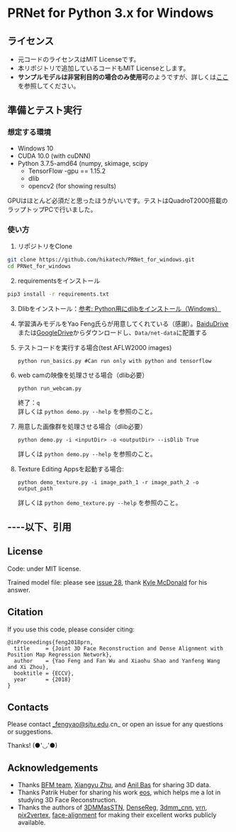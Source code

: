 # PRNet for Python 3.x for Windows

## ライセンス

* 元コードのライセンスはMIT Licenseです。
* 本リポジトリで追加しているコードもMIT Licenseとします。
* **サンプルモデルは非営利目的の場合のみ使用可**のようですが、詳しくは[ここ](https://github.com/YadiraF/PRNet/issues/28)を参照してください。

## 準備とテスト実行

### 想定する環境

* Windows 10
* CUDA 10.0 (with cuDNN)
* Python 3.7.5-amd64 (numpy, skimage, scipy
  * TensorFlow -gpu == 1.15.2
  * dlib
  * opencv2 (for showing results)

GPUはほとんど必須だと思ったほうがいいです。テストはQuadroT2000搭載のラップトップPCで行いました。

### 使い方

1. リポジトリをClone

  ```bash
  git clone https://github.com/hikatech/PRNet_for_windows.git
  cd PRNet_for_windows
  ```

2. requirementsをインストール

  ```bash
  pip3 install -r requirements.txt
  ```

3. Dlibをインストール：[参考: Python用にdlibをインストール（Windows）](https://qiita.com/Kurobani/items/fd84fd941f527c46ab98#2-cmake%E3%81%AE%E3%82%A4%E3%83%B3%E3%82%B9%E3%83%88%E3%83%BC%E3%83%AB)

4. 学習済みモデルをYao Feng氏らが用意してくれている（感謝）。[BaiduDrive](https://pan.baidu.com/s/10vuV7m00OHLcsihaC-Adsw)または[GoogleDrive](https://drive.google.com/file/d/1UoE-XuW1SDLUjZmJPkIZ1MLxvQFgmTFH/view?usp=sharing)からダウンロードし、`Data/net-data`に配置する

5. テストコードを実行する場合(test AFLW2000 images)

   `python run_basics.py #Can run only with python and tensorflow`

6. web camの映像を処理させる場合（dlib必要）

   `python run_webcam.py`

   終了：`q`  
   詳しくは `python demo.py --help` を参照のこと。

7. 用意した画像群を処理させる場合（dlib必要）

   `python demo.py -i <inputDir> -o <outputDir> --isDlib True  `

   詳しくは `python demo.py --help` を参照のこと。

8. Texture Editing Appsを起動する場合:

   `python demo_texture.py -i image_path_1 -r image_path_2 -o output_path   `

   詳しくは `python demo_texture.py --help` を参照のこと。


## ----以下、引用

## License

Code: under MIT license.

Trained model file: please see [issue 28](https://github.com/YadiraF/PRNet/issues/28), thank [Kyle McDonald](https://github.com/kylemcdonald) for his answer.



## Citation

If you use this code, please consider citing:

```
@inProceedings{feng2018prn,
  title     = {Joint 3D Face Reconstruction and Dense Alignment with Position Map Regression Network},
  author    = {Yao Feng and Fan Wu and Xiaohu Shao and Yanfeng Wang and Xi Zhou},
  booktitle = {ECCV},
  year      = {2018}
}
```



## Contacts

Please contact _fengyao@sjtu.edu.cn_  or open an issue for any questions or suggestions.

Thanks! (●'◡'●)



## Acknowledgements

- Thanks [BFM team](https://faces.dmi.unibas.ch/bfm/), [Xiangyu Zhu](http://www.cbsr.ia.ac.cn/users/xiangyuzhu/projects/3DDFA/main.htm), and [Anil Bas](https://github.com/anilbas/3DMMasSTN) for sharing 3D data.
- Thanks Patrik Huber for sharing his work  [eos](https://github.com/patrikhuber/eos), which helps me a lot in studying 3D Face Reconstruction.
- Thanks the authors of  [3DMMasSTN](https://github.com/anilbas/3DMMasSTN), [DenseReg](https://github.com/ralpguler/DenseReg), [3dmm_cnn](https://github.com/anhttran/3dmm_cnn), [vrn](https://github.com/AaronJackson/vrn), [pix2vertex](https://github.com/matansel/pix2vertex), [face-alignment](https://github.com/1adrianb/face-alignment) for making their excellent works publicly available. 

